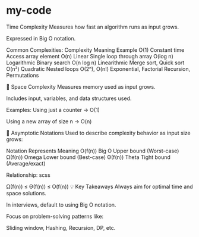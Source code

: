 # my-code

Time Complexity
Measures how fast an algorithm runs as input grows.

Expressed in Big O notation.

Common Complexities:
Complexity	                             Meaning                                          	Example
O(1)	                                  Constant time	                                      Access array element
O(n)	                                  Linear	                                            Single loop through array
O(log n)	                              Logarithmic	                                        Binary search
O(n log n)	                            Linearithmic	                                      Merge sort, Quick sort
O(n²)                                  	Quadratic	                                          Nested loops
O(2ⁿ), O(n!)	                          Exponential, Factorial	                            Recursion, Permutations

🔷 Space Complexity
Measures memory used as input grows.

Includes input, variables, and data structures used.

Examples:
Using just a counter → O(1)

Using a new array of size n → O(n)

🔷 Asymptotic Notations
Used to describe complexity behavior as input size grows:

Notation	Represents	Meaning
O(f(n))	Big O	Upper bound (Worst-case)
Ω(f(n))	Omega	Lower bound (Best-case)
Θ(f(n))	Theta	Tight bound (Average/exact)

Relationship:
scss

Ω(f(n)) ≤ Θ(f(n)) ≤ O(f(n))
💡 Key Takeaways
Always aim for optimal time and space solutions.

In interviews, default to using Big O notation.

Focus on problem-solving patterns like:

Sliding window, Hashing, Recursion, DP, etc.

